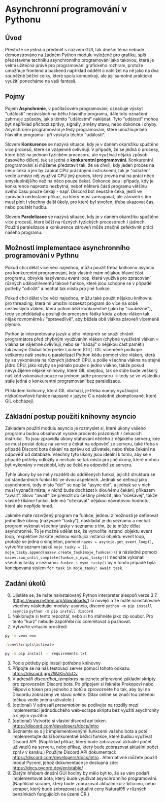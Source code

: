 # Asynchronní programování v Pythonu

## Úvod
Přestože se jedná o předmět s názvem GUI, tak dnešní téma nebude demonstrováno na žádném Python modulu vyloženě pro grafiku, spíš představíme techniku asynchronního programování jako takovou, která je velmi užitečná právě pro programování grafického rozhraní, protože umožňuje frontend a backend například oddělit a nahlížet na ně jako na dva souběžně běžící celky, které spolu komunikují, ale její samotné praktické využití ponecháme na vaší fantasii.

## Pojmy
Pojem **Asynchronie**, v počítačovém programování, označuje výskyt "událostí" nezávislých na běhu hlavního programu, dále toto označení zahrnuje způsoby, jak s těmito "událostmi" nakládat. Tyto "události" mohou být například příchozí zprávy, signály, změny stavu, nebo dokonce i chyby. Asynchronní programování je tedy programování, které umožňuje běh hlavního programu i při výskytu těchto "událostí".

Slovem **Konkurence** se nazývá situace, kdy je v daném okamžiku spuštěno více procesů, které se vzájemně ovlivňují. V případě, že se jedná o procesy, které běží na jednom fyzickém procesoru, ale využívají nějaký způsob časového dělení, tak se jedná o **konkurentní programování**. Konkurentní programování si můžeme představit tak, že ve chvíli, kdy jeden proces na něco čeká a jen by zabíral CPU prázdnými instrukcemi, tak je "odložen" vedle a místo něj využívá CPU jiný proces, který zrovna má na práci něco smysluplnějšího než na něco pouze čekat. Dokonce jsou i případy, kdy je konkurence naprosto nezbytná, neboť některé části programu většinu svého času pouze čekají - např. Discord bot neustále čeká, jestli ve zprávách nedostane příkaz, na který musí zareagovat, ale zároveň s tím musí plnit i všechny další úkoly, pro které byl stvořen, třeba ukazovat čas, nebo pouštět hudbu.

Slovem **Paralelizace** se nazývá situace, kdy je v daném okamžiku spuštěno více procesů, které běží na různých fyzických procesorech / jádrech. Použití paralelizace a konkurence zároveň může značně zefektivnit práci našeho programu.

## Možnosti implementace asynchronního programování v Pythnu
Pokud chci dělat více věcí najednou, můžu použít třeba knihovnu asyncio pro konkurentní programování, kdy vlastně mám nějakou hlavní část programu, obvykle nazývanou event loop, která využivá pro zpracování různých událostí/eventů takové funkce, které jsou schopné se v případě potřeby "odložit" a nechat tak místo pro jiné funkce. 

Pokud chci dělat více věcí najednou, můžu také použít nějakou knihovnu pro threading, která mi umožní rozsekat program do více na sobě nezávislých vláken, která potom běží konkurentně (jako by "souběžně"), tedy se překládají a posílají do procesoru řádky kódu z obou vláken tak nějak rovnoměrně / "spravedlivě", aby běžela obě vlákna zároveň víceméně plynule. 

Python je interpretovaný jazyk a jeho interpretr se snaží chránit programátora před chybným využíváním vláken (chybné využívání vláken ≈ vlákna se vájemně ovlivňují, nebo se "hádají" o nějakou část paměti) takzvaným Global Interpreter Lockem (GIL). GIL víceméně podkope veškerou naši snahu o paralelizaci Python kódu pomocí více vláken, která by se vykonávala na různých jádrech CPU, a pošle všechna vlákna na stejné jádro CPU, jako kdyby se jednalo pouze o jedno vlákno, takže pokud nevyužijeme nějaké knihovny, které GIL obejdou, tak se stále bude veškerý náš kód vykonávat pouze na jednom jádře procesoru -> tedy se ve výsledku stále jedná o konkurentní programování bez paralelizace.

Příkladem knihovny, která GIL obchází, je třeba numpy využívající nízkoúrovňové funkce napsané v jazyce C a následně zkompilované, které GIL obcházejí.

## Základní postup použití knihovny asyncio
Základem použití modulu asyncio je rozmyslet si, které úkony vašeho programu budou obsahovat vysoké procento prázdných / čekacích instrukcí. To jsou zpravidla úkony stahování něčeho z nějakého serveru, kde se musí poslat dotaz na server a čekat na odpověď ze serveru, také třeba v případě Discord bota čekání na zprávu od uživatele, nebo třeba čekání na odpověď od databáze. Všechny tyto úkony jsou ideální k tomu, aby se v případě potřeby odložily a nechalo se tak místo pro jiné úkony, které mohou být vykonány v mezidobí, kdy se čeká na odpověď ze serveru.

Tyhle úkony by se měly rozdělit do oddělených funkcí, jejichž struktura se od standardních funkcí liší ve dvou aspektech. Jednak se definují jako asynchronní, tedy místo "def" se napíše "async def", a jednak se v nich musí vyznačit místa, v nichž bude docházet k dlouhému čekání, příkazem "await". Slovo "await" lze přeložit do češtiny přeložit jako "očekávej", takže vlastně říkáme funkci, kde má "očekávat" nějakou návratovou hodnotu, která ale nepřijde hned.

Jakmile máte rozvržený program na funkce, jednou z možností je definovat jednotlivé úkony (nazývané "tasky"), naskládat je do seznamu a nechat program vykonat všechny tasky v seznamu s tím, že je může dělat asynchronně. To je možné udělat tak, že vytvoříte instanci objektu event loop, respektive získáte jedinou existující instanci objektu event loop, protože se jedná o singleton, pomocí `nazev = asyncio.get_event_loop()`, vytvoříte seznam tasků `moje_tasky = []; moje_tasky.append(nazev.create_task(moje_funkce()))` a následně pomocí `nazev.run_until_complete(funkce_s_mymi_tasky())` necháte vykonat všechny tasky v seznamu. `funkce_s_mymi_tasky()` by v tomto případě byla koncipovaná stylem `for task in moje_tasky: await task`.

## Zadání úkolů
0. Ujistěte se, že máte nainstalovaný Python interpreter alespoň verze 3.7. (https://www.python.org/downloads/) či novější a že máte nainstalované všechny následující moduly: asyncio, discord
`python -m pip install asyncio`
`python -m pip install discord`
1. Naklonujte si tento repozitář, nebo si ho stáhněte jako zip soubor. Pro tento "kurz" nebude zapotřebí nic commitovat a pushovat.
2. Vytvořte virtualní prostředí
```bash
py -m venv env
```
```bash
.\env\Scripts\activate
```
```bash
py -m pip install -r requirements.txt
```
3. Podle potřeby pip install potřebné knihovny
4. Připojte se na náš testovací server pomocí tohoto odkazu:  https://discord.gg/7WJK57dcCv
5. V adresáři *discordbot_templates* naleznete připravené základní skripty pro zprovoznění Discord bota.  Po připojení si řekněte Prokopovi nebo Filipovi o token pro jednoho z botů a zprovozněte ho tak, aby byl na Discordu zobrazený ve stavu *online*. (Stav online se značí tou zelenou tečkou vedle jména uživatele.)
6. (optional) V adresáři *presentation* se podívejte na rozdíly mezi implementací jednoduchého web-scrape skriptu bez využití asychronity a s jejím využitím.
7. (optional) Vytvořte si vlastní discord api token. https://discord.com/developers/docs/intro
8. Seznamte se s již implementovanými funkcemi vašeho bota a poté implementujte další konkurentně běžící funkce, které budou využívat Discord API. (Například příkaz, který bude zobrazovat aktuální počet uživatelů na serveru, nebo příkaz, který bude zobrazovat aktuální počet zpráv v kanálu.) Použijte Discord API dokumentaci: https://discord.com/developers/docs/intro . Alternativně můžete použít modul Pycord, jehož dokumentace je dostupná zde: https://docs.pycord.dev/en/stable/ 
9. Zlatým hřebem dnešní GUI hodiny by mělo být to, že se vám podaří implementovat bota, který bude využívat asynchronního programování. (Například scraper, který bude zobrazovat aktuální kurz bitcoinu, nebo scraper, který bude zobrazovat aktuální ceny Natural95 v různých benzínkách fungujících na území ČR.)
